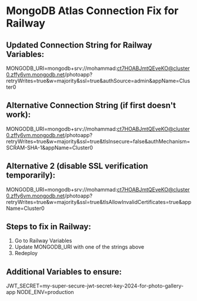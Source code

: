 # MongoDB Atlas Connection Fix for Railway

## Updated Connection String for Railway Variables:

MONGODB_URI=mongodb+srv://mohammad:ct7HOABJmtQEveKO@cluster0.zffy6vm.mongodb.net/photoapp?retryWrites=true&w=majority&ssl=true&authSource=admin&appName=Cluster0

## Alternative Connection String (if first doesn't work):

MONGODB_URI=mongodb+srv://mohammad:ct7HOABJmtQEveKO@cluster0.zffy6vm.mongodb.net/photoapp?retryWrites=true&w=majority&ssl=true&tlsInsecure=false&authMechanism=SCRAM-SHA-1&appName=Cluster0

## Alternative 2 (disable SSL verification temporarily):

MONGODB_URI=mongodb+srv://mohammad:ct7HOABJmtQEveKO@cluster0.zffy6vm.mongodb.net/photoapp?retryWrites=true&w=majority&ssl=true&tlsAllowInvalidCertificates=true&appName=Cluster0

## Steps to fix in Railway:
1. Go to Railway Variables
2. Update MONGODB_URI with one of the strings above
3. Redeploy

## Additional Variables to ensure:
JWT_SECRET=my-super-secure-jwt-secret-key-2024-for-photo-gallery-app
NODE_ENV=production
